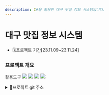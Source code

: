 ```yaml
---
description: C#을 활용한 대구 맛집 정보 시스템입니다.
---
```


# 대구 맛집 정보 시스템

* 🗓️프로젝트 기간\[23.11.09\~23.11.24]

### 프로젝트 개요
활용도구
<img src="https://img.shields.io/badge/C%20Sharp-239120?style=flat-square&logo=C%20Sharp&logoColor=white"/></a> 
<img src="https://img.shields.io/badge/visualstudio-5C2D91?style=flat-square&logo=visualstudio&logoColor=white"/></a>
<img src="https://img.shields.io/badge/microsoftsqlserver-CC2927?style=flat-square&logo=visualstudio&logoColor=white"/></a>
<img src="https://img.shields.io/badge/github-181717?style=flat-square&logo=visualstudio&logoColor=white"/></a>













<details>

<summary>📕프로젝트 git 주소</summary>

[https://github.com/Hyno2/CSharpProject](https://github.com/Hyno2/CSharpProject)

</details>

